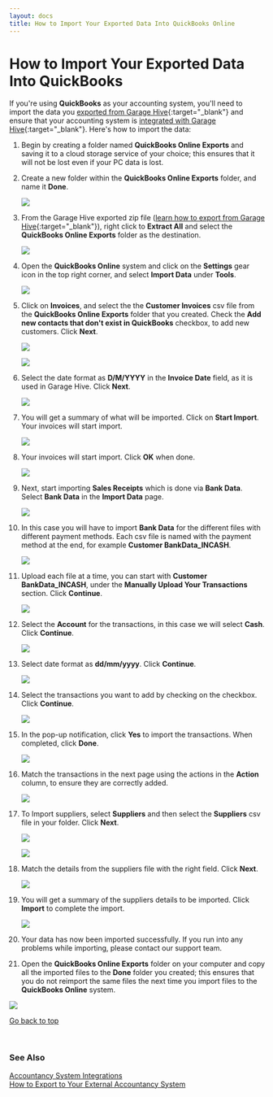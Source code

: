 ```yaml
---
layout: docs
title: How to Import Your Exported Data Into QuickBooks Online
---
```


<a name="top"></a>

# How to Import Your Exported Data Into QuickBooks
If you're using **QuickBooks** as your accounting system, you'll need to import the data you [exported from Garage Hive](garagehive-finance-accountancy-export.html){:target="_blank"} and ensure that your accounting system is [integrated with Garage Hive](garagehive-quickbooks-online-integration.html){:target="_blank"}. Here's how to import the data:
1. Begin by creating a folder named **QuickBooks Online Exports** and saving it to a cloud storage service of your choice; this ensures that it will not be lost even if your PC data is lost.
1. Create a new folder within the **QuickBooks Online Exports** folder, and name it **Done**.

   ![](media/garagehive-import-exported-data-to-quickbooks-online1.png)

1. From the Garage Hive exported zip file ([learn how to export from Garage Hive](garagehive-finance-accountancy-export.html){:target="_blank"}), right click to **Extract All** and select the **QuickBooks Online Exports** folder as the destination.

   ![](media/garagehive-import-exported-data-to-quickbooks-online2.png)

1. Open the **QuickBooks Online** system and click on the **Settings** gear icon in the top right corner, and select **Import Data** under **Tools**.

   ![](media/garagehive-import-exported-data-to-quickbooks-online3.png)

1. Click on **Invoices**, and select the the **Customer Invoices** csv file from the **QuickBooks Online Exports** folder that you created. Check the **Add new contacts that don't exist in QuickBooks** checkbox, to add new customers. Click **Next**.

   ![](media/garagehive-import-exported-data-to-quickbooks-online4.png)

   ![](media/garagehive-import-exported-data-to-quickbooks-online5.png)

1. Select the date format as **D/M/YYYY** in the **Invoice Date** field, as it is used in Garage Hive. Click **Next**.

   ![](media/garagehive-import-exported-data-to-quickbooks-online6.png)

1. You will get a summary of what will be imported. Click on **Start Import**. Your invoices will start import.

   ![](media/garagehive-import-exported-data-to-quickbooks-online7.png)

1. Your invoices will start import. Click **OK** when done.

   ![](media/garagehive-import-exported-data-to-quickbooks-online8.png)

1. Next, start importing **Sales Receipts** which is done via **Bank Data**. Select **Bank Data** in the **Import Data** page.

   ![](media/garagehive-import-exported-data-to-quickbooks-online9.png)

1. In this case you will have to import **Bank Data** for the different files with different payment methods. Each csv file is named with the payment method at the end, for example **Customer BankData_INCASH**.

   ![](media/garagehive-import-exported-data-to-quickbooks-online10.png)

1. Upload each file at a time, you can start with **Customer BankData_INCASH**, under the **Manually Upload Your Transactions** section. Click **Continue**.

   ![](media/garagehive-import-exported-data-to-quickbooks-online11.png)

1. Select the **Account** for the transactions, in this case we will select **Cash**. Click **Continue**.

   ![](media/garagehive-import-exported-data-to-quickbooks-online12.png)

1. Select date format as **dd/mm/yyyy**. Click **Continue**.
   
   ![](media/garagehive-import-exported-data-to-quickbooks-online13.png)

1. Select the transactions you want to add by checking on the checkbox. Click **Continue**.

   ![](media/garagehive-import-exported-data-to-quickbooks-online14.png)

1. In the pop-up notification, click **Yes** to import the transactions. When completed, click **Done**.

   ![](media/garagehive-import-exported-data-to-quickbooks-online15.png)

1. Match the transactions in the next page using the actions in the **Action** column, to ensure they are correctly added.

   ![](media/garagehive-import-exported-data-to-quickbooks-online16.png)

1. To Import suppliers, select **Suppliers** and then select the **Suppliers** csv file in your folder. Click **Next**.

   ![](media/garagehive-import-exported-data-to-quickbooks-online17.png)

   ![](media/garagehive-import-exported-data-to-quickbooks-online18.png)

1. Match the details from the suppliers file with the right field. Click **Next**.

   ![](media/garagehive-import-exported-data-to-quickbooks-online19.png)

1. You will get a summary of the suppliers details to be imported. Click **Import** to complete the import.

   ![](media/garagehive-import-exported-data-to-quickbooks-online20.png)

1.  Your data has now been imported successfully. If you run into any problems while importing, please contact our support team.
1.  Open the **QuickBooks Online Exports** folder on your computer and copy all the imported files to the **Done** folder you created; this ensures that you do not reimport the same files the next time you import files to the **QuickBooks Online** system.

   ![](media/garagehive-import-exported-data-to-quickbooks-online25.png)

[Go back to top](#top)

<br>

### **See Also**

[Accountancy System Integrations](garagehive-external-accountancy-integration.html) \
[How to Export to Your External Accountancy System](garagehive-finance-accountancy-export.html)